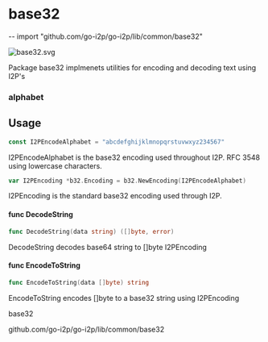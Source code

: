 # base32
--
    import "github.com/go-i2p/go-i2p/lib/common/base32"

![base32.svg](base32.svg)

Package base32 implmenets utilities for encoding and decoding text using I2P's
### alphabet

## Usage

```go
const I2PEncodeAlphabet = "abcdefghijklmnopqrstuvwxyz234567"
```
I2PEncodeAlphabet is the base32 encoding used throughout I2P. RFC 3548 using
lowercase characters.

```go
var I2PEncoding *b32.Encoding = b32.NewEncoding(I2PEncodeAlphabet)
```
I2PEncoding is the standard base32 encoding used through I2P.

#### func  DecodeString

```go
func DecodeString(data string) ([]byte, error)
```
DecodeString decodes base64 string to []byte I2PEncoding

#### func  EncodeToString

```go
func EncodeToString(data []byte) string
```
EncodeToString encodes []byte to a base32 string using I2PEncoding



base32

github.com/go-i2p/go-i2p/lib/common/base32
